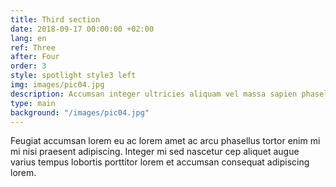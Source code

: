 ```yaml
---
title: Third section
date: 2018-09-17 00:00:00 +02:00
lang: en
ref: Three
after: Four
order: 3
style: spotlight style3 left
img: images/pic04.jpg
description: Accumsan integer ultricies aliquam vel massa sapien phasellus
type: main
background: "/images/pic04.jpg"
---
```


Feugiat accumsan lorem eu ac lorem amet ac arcu phasellus tortor enim mi mi nisi praesent adipiscing. Integer mi sed nascetur cep aliquet augue varius tempus lobortis porttitor lorem et accumsan consequat adipiscing lorem.
